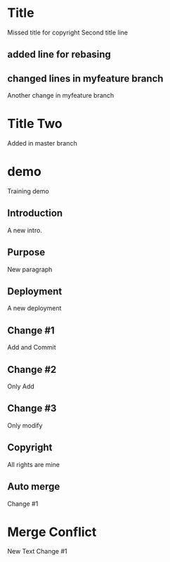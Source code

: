 # Title 
Missed title for copyright 
Second title line 
## added line for rebasing 

## changed lines in myfeature branch 
Another change in myfeature branch 

# Title Two 
Added in master branch 

# demo
Training demo  
## Introduction 
A new intro.
## Purpose 
New paragraph 
## Deployment 
A new deployment 

## Change #1 
Add and Commit

## Change #2
Only Add 

## Change #3 
Only modify

## Copyright 
All rights are mine 

## Auto merge 
Change #1 

# Merge Conflict 
New Text Change #1 
